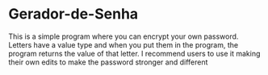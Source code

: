 # Gerador-de-Senha
This is a simple program where you can encrypt your own password.  Letters have a value type and when you put them in the program, the program returns the value of that letter.  I recommend users to use it making their own edits to make the password stronger and different
